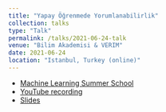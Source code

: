 ```yaml
---
title: "Yapay Öğrenmede Yorumlanabilirlik"
collection: talks
type: "Talk"
permalink: /talks/2021-06-24-talk
venue: "Bilim Akademisi & VERIM"
date: 2021-06-24
location: "Istanbul, Turkey (online)"
---
```


- [Machine Learning Summer School](https://yazokulu.bilimakademisi.org/yapayogrenme/2021/)
- [YouTube recording](https://youtu.be/bA80kIJJx18?t=11623)
- [Slides](./files/presentations/VBYO_Birbil_PrintOut.pdf)
